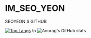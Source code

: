 # IM_SEO_YEON
SEOYEON'S GITHUB


[![Top Langs](https://github-readme-stats.vercel.app/api/top-langs/?username=alier22&layout=compact)](https://github.com/alier22/github-readme-stats) \n
![Anurag's GitHub stats](https://github-readme-stats.vercel.app/api?username=alier22&show_icons=true&theme=radical)
